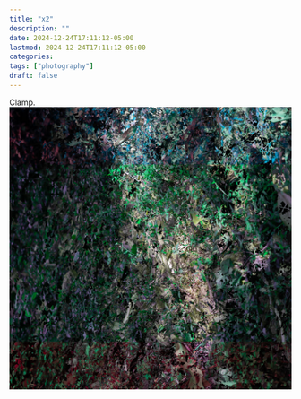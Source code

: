 ```yaml
---
title: "x2"
description: ""
date: 2024-12-24T17:11:12-05:00
lastmod: 2024-12-24T17:11:12-05:00
categories: 
tags: ["photography"]
draft: false
---
```


Clamp.
![x2](x2.jpg) 
